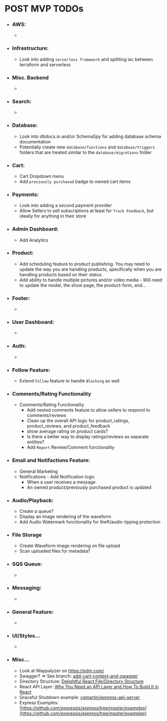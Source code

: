 <!-- TODOs/post-mvp.md -->

# POST MVP TODOs
  - ### AWS:
    -


  - ### Infrastructure:
    - Look into adding `serverless framework` and splitting iac between terraform and serverless


  - ### Misc. Backend
    -


  - ### Search:
    -


  - ### Database:
    - Look into dbdocs.io and/or SchemaSpy for adding database schema documentation
    - Potentially create new `database/functions` and `database/triggers` folders that are treated similar to the `database/migrations` folder


  - ### Cart:
    - Cart Dropdown menu
    - Add `previously purchased` badge to owned cart items


  - ### Payments:
    - Look into adding a second payment provider
    - Allow Sellers to sell subscriptions at least for `Track Feedback`, but ideally for anything in their store


  - ### Admin Dashboard:
    - Add Analytics


  - ### Product:
    - Add scheduling feature to product publishing. You may need to update the way you are handling products, specifically when you are handling products based on their status
    - Add ability to handle multiple pictures and/or video media - Will need to update the model, the show page, the product-form, and...

 - ### Footer:
    -

 - ### User Dashboard:
    -

 - ### Auth:
    -

 - ### Follow Feature:
    - Extend `Follow` feature to handle `Blocking` as well

 - ### Comments/Rating Functionality
    - Comments/Rating Functionality
      - Add nested comments feature to allow sellers to respond to comments/reviews
      - Clean up the overall API logic for product_ratings, product_reviews, and product_feedback
      - show average rating on product cards?
      - Is there a better way to display ratings/reviews as separate entities?
      - Add `Report` Review/Comment functionality


  - ### Email and Notifactions Feature:
    - General Marketing
    - Notifications - Add Notification logic
      - When a user receives a message
      - An owned product/previously purchased product is updated


  - ### Audio/Playback:
    - Create a queue?
    - Display an image rendering of the waveform
    - Add Audio Watermark functionality for theft/audio ripping protection


  - ### File Storage
    - Create Waveform image rendering on file upload
    - Scan uploaded files for metadata?


  - ### SQS Queue:
      -


  - ### Messaging:
      -


  - ### General Feature:
      -


  - ### UI/Styles...
      -


  - ### Misc...
      - Look at Wappalyzer on https://edm.com/
      - Swagger? => See branch: [add-cart-context-and-swagger](https://github.com/benjamin-chavez/audioarchive/compare/master...add-cart-context-and-swagger)
      - Directory Structure: [Delightful React File/Directory Structure](https://www.joshwcomeau.com/react/file-structure/)
      - React API Layer: [Why You Need an API Layer and How To Build It in React](https://semaphoreci.com/blog/api-layer-react)
      - Graceful Shutdown example: [cgmartin/express-api-server](https://github.com/cgmartin/express-api-server/blob/master/src/lib/graceful-shutdown.js)
      - Express Examples: [https://github.com/expressjs/express/tree/master/examples](https://github.com/expressjs/express/tree/master/examples)
